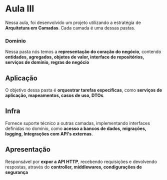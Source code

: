 # Aula III

Nessa aula, foi desenvolvido um projeto utilizando a estratégia de **Arquitetura em Camadas**.
Cada camada é uma dessas pastas. 

### Domínio
Nessa pasta nós temos a **representação do coração do negócio**, contendo **entidades, agregados, objetos de valor, interface de repositórios, serviços de domínio, regras de negócio**

## Aplicação
O objetivo dessa pasta é **orquestrar tarefas específicas**, como **serviços de aplicação, mapeamentos, casos de uso, DTOs**.

## Infra
Fornece suporte técnico a outras camadas, implementando interfaces definidas no domínio, como **acesso a bancos de dados, migrações, logging, Integrações com API's externas**. 

## Apresentação
Responsável por **expor a API HTTP**, recebendo requisições e devolvendo respostas, através do **controller, middlewares, condigurações de segurança**
